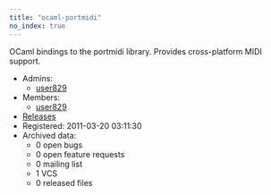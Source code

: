 ```yaml
---
title: "ocaml-portmidi"
no_index: true
---
```


OCaml bindings to the portmidi library.  Provides cross-platform MIDI support.


* Admins:
  * [user829](/users/user829)
* Members:
  * [user829](/users/user829)
* [Releases](https://download.ocamlcore.org/ocaml-portmidi)
* Registered: 2011-03-20 03:11:30
* Archived data:
  * 0 open bugs
  * 0 open feature requests
  * 0 mailing list
  * 1 VCS
  * 0 released files
